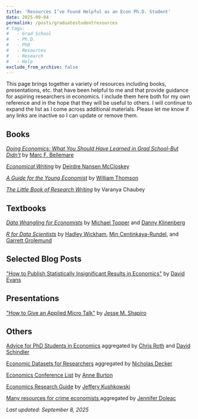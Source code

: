 ```yaml
---
title: 'Resources I’ve Found Helpful as an Econ Ph.D. Student'
date: 2025-09-04
permalink: /posts/graduatestudentresources
# tags:
#   - Grad School
#   - Ph.D.
#   - PhD
#   - Resources
#   - Research
#   - Help
exclude_from_archive: false
---
```


This page brings together a variety of resources including books, presentations, etc. that have been helpful to me and that provide guidance for aspiring researchers in economics. I include them here both for my own reference and in the hope that they will be useful to others. I will continue to expand the list as I come across additional materials. Please let me know if any links are inactive so I can update or remove them.

<h2>Books</h2>
<a href="https://direct.mit.edu/books/monograph/5324/Doing-EconomicsWhat-You-Should-Have-Learned-in"> <em>Doing Economics: What You Should Have Learned in Grad School-But Didn't</em></a> by <a href="https://marcfbellemare.com/wordpress/"> Marc F. Bellemare </a>

<a href="https://press.uchicago.edu/ucp/books/book/chicago/E/bo25674588.html"> <em>Economical Writing</em></a> by <a href="https://www.deirdremccloskey.com/"> Deirdre Nansen McCloskey</a>

<a href="https://direct.mit.edu/books/monograph/3957/A-Guide-for-the-Young-Economist"> <em>A Guide for the Young Economist</em></a> by <a href="https://sites.google.com/view/williamthomson"> William Thomson</a>

<a href=""> <em>The Little Book of Research Writing</em></a> by Varanya Chaubey


<h2>Textbooks</h2>

<a href="https://michaeltopper1.github.io/data-wrangling-econ-book/"> <em>Data Wrangling for Economists</em></a> by <a href="https://michaeltopper.netlify.app/"> Michael Topper</a> and <a href="https://sites.google.com/view/dannyklinenberg/home"> Danny Klinenberg</a>

<a href="https://r4ds.hadley.nz/"> <em>R for Data Scientists</em></a> by <a href="https://hadley.nz/"> Hadley Wickham</a>, <a href="https://mine-cr.com/publication/"> Min Centinkaya-Rundel</a>, and <a href="https://education.rstudio.com/author/garrett/"> Garrett Grolemund</a>


<h2>Selected Blog Posts</h2>

<a href="https://blogs.worldbank.org/en/team/d/david-evans"> "How to Publish Statistically Insignificant Results in Economics"</a> by <a href="https://davidsevans.org/"> David Evans</a>


<h2>Presentations</h2>

<a href="https://shapiro.scholars.harvard.edu/sites/g/files/omnuum7731/files/shapiro/files/applied_micro_slides.pdf"> "How to Give an Applied Micro Talk"</a> by <a href="https://shapiro.scholars.harvard.edu/"> Jesse M. Shapiro</a>


<h2>Others</h2>

<a href="https://sites.google.com/view/econgradadvice"> Advice for PhD Students in Economics</a> aggregated by <a href="https://sites.google.com/site/chrisrotheconomics/home"> Chris Roth</a> and <a href="https://david-schindler.de/"> David Schindler</a>

<a href="https://captgouda24.github.io/nicholas-decker.github.io/datasets.html"> Economic Datasets for Researchers</a> aggregated by <a href="https://captgouda24.github.io/nicholas-decker.github.io/index.html"> Nicholas Decker</a>

<a href="https://annemburton.com/economics-conferences"> Economics Conference List</a> by <a href="https://annemburton.com/"> Anne Burton</a>

<a href="https://instr.iastate.libguides.com/c.php?g=49275"> Economics Research Guide</a> by <a href="https://www.lib.iastate.edu/people/jeffrey-kushkowski"> Jeffery Kushkowski</a>

<a href="https://jenniferdoleac.com/resources/"> Many resources for crime economists </a> aggregated by <a href="https://jenniferdoleac.com/"> Jennifer Doleac</a>




_Last updated: September 8, 2025_
